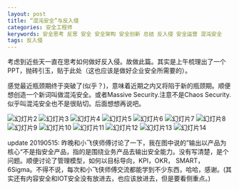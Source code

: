 ```yaml
---
layout: post
title: “混沌安全”与反入侵
categories: 安全工程师
kerywords: 安全思考 反思 安全 安全架构 安全创新 总结 反入侵 安全运营 混沌安全
tags: 反入侵
---
```


考虑到近些天一直在思考如何做好反入侵。故做此篇。其实是上午梳理出了一个PPT，抛砖引玉，贴于此处（这也应该是做好企业安全所需要的）。

感觉最近瓶颈期终于突破了(似乎？)，意味着近期之内又将陷于新的瓶颈期。顺便想创造一个新词叫做混沌安全。或者Massive Security.注意不是Chaos Security.似乎叫混沌安全也不是很贴切。后面想想再说吧。

![幻灯片2](https://img.iami.xyz/images/57699592-ac500300-768a-11e9-9d1b-c67cf9bbe352.PNG)
![幻灯片3](https://img.iami.xyz/images/57699594-ace89980-768a-11e9-9442-2f9e9b06edd7.PNG)
![幻灯片4](https://img.iami.xyz/images/57699595-ad813000-768a-11e9-9ca9-0e3b11a43b1a.PNG)
![幻灯片5](https://img.iami.xyz/images/57699598-ae19c680-768a-11e9-99e6-870f9acdbf60.PNG)
![幻灯片6](https://img.iami.xyz/images/57699599-aeb25d00-768a-11e9-9546-2d571218f97b.PNG)
![幻灯片7](https://img.iami.xyz/images/57699600-aeb25d00-768a-11e9-9d0c-ae9edb8a1ca3.PNG)
![幻灯片8](https://img.iami.xyz/images/57699601-af4af380-768a-11e9-9be5-1f4ea274b4be.PNG)
![幻灯片9](https://img.iami.xyz/images/57699602-af4af380-768a-11e9-965f-24369ab63610.PNG)
![幻灯片10](https://img.iami.xyz/images/57699603-afe38a00-768a-11e9-8846-fbba7f79725c.PNG)
![幻灯片11](https://img.iami.xyz/images/57699605-b07c2080-768a-11e9-8f73-5b58f24699d8.PNG)
![幻灯片12](https://img.iami.xyz/images/57699607-b07c2080-768a-11e9-8ac6-99da9039c772.PNG)
![幻灯片13](https://img.iami.xyz/images/57699610-b114b700-768a-11e9-8240-aa58c88711bf.PNG)
![幻灯片14](https://img.iami.xyz/images/57699612-b245e400-768a-11e9-8671-6fc8c6221563.PNG)

update 20190515:
昨晚和小飞侠师傅讨论了一下，我在图中说的”输出以产品为核心“不是指安全产品，指的是围绕业务产品去输出安全能力。没有写清楚，是个问题。顺便讨论了管理模型，如何以目标导向，KPI，OKR， SMART，6Sigma。不得不说，每次和小飞侠师傅交流都能学到不少东西，哈哈，感谢。(其实还有内容安全和IOT安全没有放进去，也应该放进去，但是要看侧重点。)
